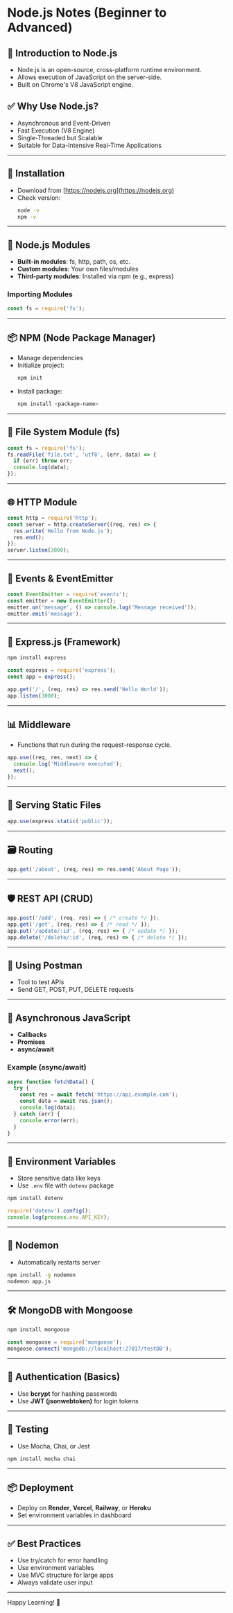# Node.js Notes (Beginner to Advanced)

## 📌 Introduction to Node.js
- Node.js is an open-source, cross-platform runtime environment.
- Allows execution of JavaScript on the server-side.
- Built on Chrome's V8 JavaScript engine.

## ✅ Why Use Node.js?
- Asynchronous and Event-Driven
- Fast Execution (V8 Engine)
- Single-Threaded but Scalable
- Suitable for Data-Intensive Real-Time Applications

---

## 🧱 Installation
- Download from [https://nodejs.org](https://nodejs.org)
- Check version:
  ```bash
  node -v
  npm -v
  ```

---

## 📁 Node.js Modules
- **Built-in modules**: fs, http, path, os, etc.
- **Custom modules**: Your own files/modules
- **Third-party modules**: Installed via npm (e.g., express)

### Importing Modules
```js
const fs = require('fs');
```

---

## 📦 NPM (Node Package Manager)
- Manage dependencies
- Initialize project:
  ```bash
  npm init
  ```
- Install package:
  ```bash
  npm install <package-name>
  ```

---

## 📜 File System Module (fs)
```js
const fs = require('fs');
fs.readFile('file.txt', 'utf8', (err, data) => {
  if (err) throw err;
  console.log(data);
});
```

---

## 🌐 HTTP Module
```js
const http = require('http');
const server = http.createServer((req, res) => {
  res.write('Hello from Node.js');
  res.end();
});
server.listen(3000);
```

---

## 🧮 Events & EventEmitter
```js
const EventEmitter = require('events');
const emitter = new EventEmitter();
emitter.on('message', () => console.log('Message received'));
emitter.emit('message');
```

---

## 📍 Express.js (Framework)
```bash
npm install express
```
```js
const express = require('express');
const app = express();

app.get('/', (req, res) => res.send('Hello World'));
app.listen(3000);
```

---

## 📊 Middleware
- Functions that run during the request-response cycle.
```js
app.use((req, res, next) => {
  console.log('Middleware executed');
  next();
});
```

---

## 📂 Serving Static Files
```js
app.use(express.static('public'));
```

---

## 🗃️ Routing
```js
app.get('/about', (req, res) => res.send('About Page'));
```

---

## 🛡️ REST API (CRUD)
```js
app.post('/add', (req, res) => { /* create */ });
app.get('/get', (req, res) => { /* read */ });
app.put('/update/:id', (req, res) => { /* update */ });
app.delete('/delete/:id', (req, res) => { /* delete */ });
```

---

## 🧪 Using Postman
- Tool to test APIs
- Send GET, POST, PUT, DELETE requests

---

## 🧵 Asynchronous JavaScript
- **Callbacks**
- **Promises**
- **async/await**

### Example (async/await)
```js
async function fetchData() {
  try {
    const res = await fetch('https://api.example.com');
    const data = await res.json();
    console.log(data);
  } catch (err) {
    console.error(err);
  }
}
```

---

## 🐚 Environment Variables
- Store sensitive data like keys
- Use `.env` file with `dotenv` package

```bash
npm install dotenv
```
```js
require('dotenv').config();
console.log(process.env.API_KEY);
```

---

## 🧰 Nodemon
- Automatically restarts server
```bash
npm install -g nodemon
nodemon app.js
```

---

## 🛠️ MongoDB with Mongoose
```bash
npm install mongoose
```
```js
const mongoose = require('mongoose');
mongoose.connect('mongodb://localhost:27017/testDB');
```

---

## 🔐 Authentication (Basics)
- Use **bcrypt** for hashing passwords
- Use **JWT (jsonwebtoken)** for login tokens

---

## 🧪 Testing
- Use Mocha, Chai, or Jest
```bash
npm install mocha chai
```

---

## 📦 Deployment
- Deploy on **Render**, **Vercel**, **Railway**, or **Heroku**
- Set environment variables in dashboard

---

## ✅ Best Practices
- Use try/catch for error handling
- Use environment variables
- Use MVC structure for large apps
- Always validate user input

---

Happy Learning! 🚀

